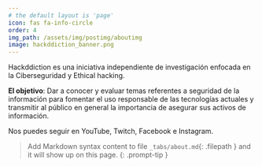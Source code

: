 ```yaml
---
# the default layout is 'page'
icon: fas fa-info-circle
order: 4
img_path: /assets/img/postimg/aboutimg
image: hackddiction_banner.png
---
```


Hackddiction es una iniciativa independiente de investigación enfocada en la Ciberseguridad y Ethical hacking. 

**El objetivo**: Dar a conocer y evaluar temas referentes a seguridad de la información para fomentar el uso responsable de las tecnologías actuales y transmitir al público en general la importancia de asegurar sus activos de información.

Nos puedes seguir en YouTube, Twitch, Facebook e Instagram.

> Add Markdown syntax content to file `_tabs/about.md`{: .filepath } and it will show up on this page.
{: .prompt-tip }
